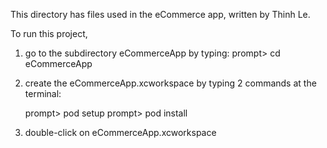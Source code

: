 This directory has files used in the eCommerce app, written by Thinh Le.

To run this project, 

1. go to the subdirectory eCommerceApp by typing:
    prompt> cd eCommerceApp

2. create the eCommerceApp.xcworkspace by typing 2 commands at the terminal:

    prompt> pod setup
    prompt> pod install

3. double-click on eCommerceApp.xcworkspace